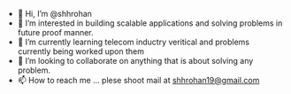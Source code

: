 - 👋 Hi, I’m @shhrohan
- 👀 I’m interested in building scalable applications and solving problems in future proof manner.
- 🌱 I’m currently learning telecom inductry veritical and problems currently being worked upon them
- 💞️ I’m looking to collaborate on anything that is about solving any problem.
- 📫 How to reach me ... plese shoot mail at shhrohan19@gmail.com

<!---
shhrohan/shhrohan is a ✨ special ✨ repository because its `README.md` (this file) appears on your GitHub profile.
You can click the Preview link to take a look at your changes.
--->
